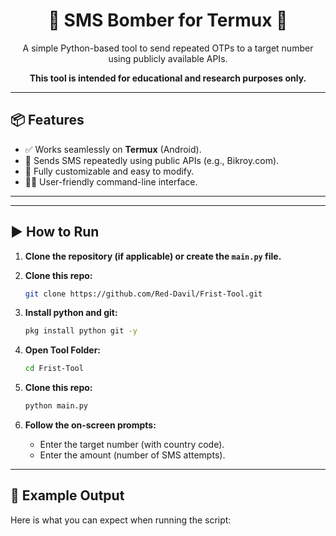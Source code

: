 <div align="center">
  <h1>📱 SMS Bomber for Termux 📱</h1>
  <p>A simple Python-based tool to send repeated OTPs to a target number using publicly available APIs.</p>
  <p><strong>This tool is intended for educational and research purposes only.</strong></p>
</div>

---

## 📦 Features

- ✅ Works seamlessly on **Termux** (Android).
- 🚀 Sends SMS repeatedly using public APIs (e.g., Bikroy.com).
- 🔧 Fully customizable and easy to modify.
- 👨‍💻 User-friendly command-line interface.

---

---

## ▶️ How to Run

1.  **Clone the repository (if applicable) or create the `main.py` file.**


3.  **Clone this repo:**
    ```bash
    git clone https://github.com/Red-Davil/Frist-Tool.git
    ```
2.  **Install python and git:**
    ```bash
    pkg install python git -y
    ```

3.  **Open Tool Folder:**
    ```bash
    cd Frist-Tool
    ```
4.  **Clone this repo:**
    ```bash
    python main.py
    ```
5.  **Follow the on-screen prompts:**
    -   Enter the target number (with country code).
    -   Enter the amount (number of SMS attempts).

---

## 🔐 Example Output

Here is what you can expect when running the script:
